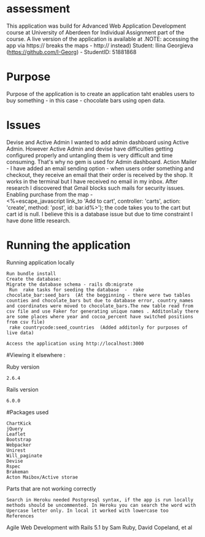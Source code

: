 # assessment
This application was build for Advanced Web Application Development course at University of Aberdeen for Individual Assignment part of the course. A live version of the application is available at  .NOTE: accessing the app via https:// breaks the maps -  http:// instead)
Student: Ilina Georgieva (https://github.com/I-Georg) - StudentID: 51881868

# Purpose
Purpose of the application is to create an application taht enables users to buy something - in this case - chocolate bars using open data.

# Issues
Devise and Active Admin
I wanted to add admin dashboard using Active Admin. However Active Admin and devise have difficulties getting configured properly and untangling them is very difficult and time consuming. That's why no gem is used for Admin dashboard.
Action Mailer - I have added an email sending option - when users order something and checkout, they receive an email that their order is received by the shop. It works in the terminal but I have received no email in my inbox. After research I discovered that Gmail blocks such mails for security issues.
Enabling purchase from the map - <br /> <%=escape_javascript link_to 'Add to cart', controller: 'carts', action: 'create', method: 'post', id: bar.id%>'); the code takes you to the cart but cart id is null. I believe this is a database issue but due to time constraint I have done little research.
# Running the application
Running application locally

    Run bundle install
    Create the database: 
	Migrate the database schema - rails db:migrate
	 Run  rake tasks for seeding the database  -  rake chocolate_bar:seed_bars  (At the begginning - there were two tables counties and chocolate_bars but due to database error, country_names and coordinates were moved to chocolate_bars.The new table read from csv file and use Faker for generating unique names . Additonlaly there are some places where year and cocoa_percent have switched positions from csv file)
	 rake countrycode:seed_countries  (Added additonly for purposes of live data)
	 
    Access the application using http://localhost:3000
#Viewing it elsewhere :

Ruby version

    2.6.4

Rails version

    6.0.0

#Packages used

    ChartKick
    jQuery
    Leaflet
    Bootstrap
    Webpacker
    Unirest
    Will_paginate
	Devise
	Rspec
	Brakeman
	Acton Maibox/Active storae
	

    
    

Parts that are not working correctly

   
    Search in Heroku needed Postgresql syntax, if the app is run locally methods should be uncommented. In Heroku you can search the word with Upercase letter only. In local it worked with lowercase too
    References 

Agile Web Development with Rails 5.1
by Sam Ruby, David Copeland, et al
   
